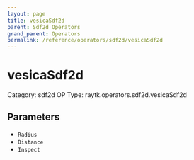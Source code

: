 ```yaml
---
layout: page
title: vesicaSdf2d
parent: Sdf2d Operators
grand_parent: Operators
permalink: /reference/operators/sdf2d/vesicaSdf2d
---
```


# vesicaSdf2d

Category: sdf2d
OP Type: raytk.operators.sdf2d.vesicaSdf2d



## Parameters

* `Radius`
* `Distance`
* `Inspect`